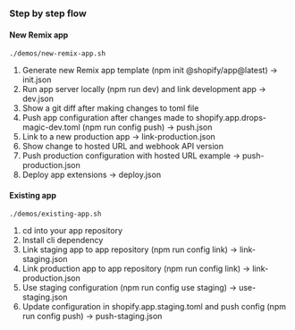 ### Step by step flow
#### New Remix app
`./demos/new-remix-app.sh`

1. Generate new Remix app template (npm init @shopify/app@latest) -> init.json
1. Run app server locally (npm run dev) and link development app -> dev.json
1. Show a git diff after making changes to toml file
1. Push app configuration after changes made to shopify.app.drops-magic-dev.toml (npm run config push) -> push.json
1. Link to a new production app -> link-production.json
1. Show change to hosted URL and webhook API version
1. Push production configuration with hosted URL example -> push-production.json
1. Deploy app extensions -> deploy.json


#### Existing app
`./demos/existing-app.sh`

1. cd into your app repository
1. Install cli dependency
1. Link staging app to app repository (npm run config link) -> link-staging.json
1. Link production app to app repository (npm run config link) -> link-production.json
1. Use staging configuration (npm run config use staging) -> use-staging.json
1. Update configuration in shopify.app.staging.toml and push config (npm run config push) -> push-staging.json
